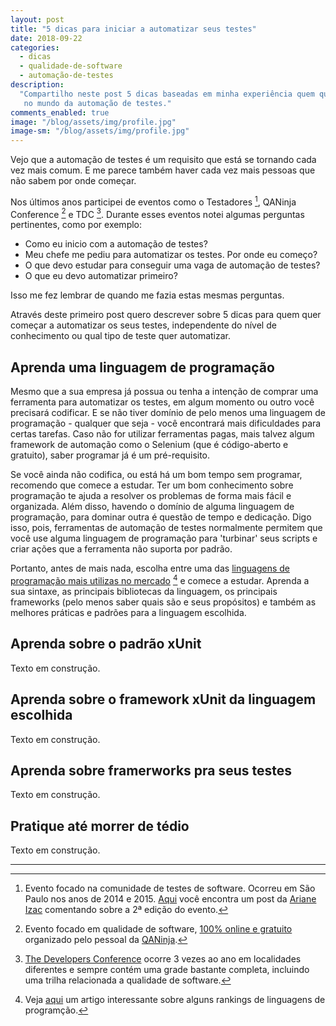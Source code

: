```yaml
---
layout: post
title: "5 dicas para iniciar a automatizar seus testes"
date: 2018-09-22
categories:
  - dicas
  - qualidade-de-software
  - automação-de-testes
description:
  "Compartilho neste post 5 dicas baseadas em minha experiência quem quer inciar
   no mundo da automação de testes."
comments_enabled: true
image: "/blog/assets/img/profile.jpg"
image-sm: "/blog/assets/img/profile.jpg"
---
```

Vejo que a automação de testes é um requisito que está se tornando cada vez mais comum.
E me parece também haver cada vez mais pessoas que não sabem por onde começar.

Nos últimos anos participei de eventos como o Testadores [^Testadores], QANinja Conference [^QANinjaConf] e TDC [^TDC].
Durante esses eventos notei algumas perguntas pertinentes, como por exemplo:

- Como eu inicio com a automação de testes?
- Meu chefe me pediu para automatizar os testes. Por onde eu começo?
- O que devo estudar para conseguir uma vaga de automação de testes?
- O que eu devo automatizar primeiro?

Isso me fez lembrar de quando me fazia estas mesmas perguntas.

Através deste primeiro post quero descrever sobre 5 dicas para quem quer começar a automatizar os seus testes, independente do nível de conhecimento ou qual tipo de teste quer automatizar.

[^TDC]: [The Developers Conference](http://www.thedevelopersconference.com.br) ocorre 3 vezes ao ano em localidades diferentes e sempre contém uma grade bastante completa, incluindo uma trilha relacionada a qualidade de software.
[^Testadores]: Evento focado na comunidade de testes de software. Ocorreu em São Paulo nos anos de 2014 e 2015. [Aqui](http://www.matera.com/br/2015/10/26/testadores-2015-eu-vou/) você encontra um post da [Ariane Izac](https://twitter.com/arianizac) comentando sobre a 2ª edição do evento.
[^QANinjaConf]: Evento focado em qualidade de software, [100% online e gratuito](http://www.qaninjaconference.com/2016/) organizado pelo pessoal da [QANinja](https://qaninja.io/).

## Aprenda uma linguagem de programação

Mesmo que a sua empresa já possua ou tenha a intenção de comprar uma ferramenta para automatizar os testes, em algum momento ou outro você precisará codificar. E se não tiver domínio de pelo menos uma linguagem de programação - qualquer que seja - você encontrará mais dificuldades para certas tarefas. Caso não for utilizar ferramentas pagas, mais talvez algum framework de automação como o Selenium (que é código-aberto e gratuito), saber programar já é um pré-requisito.

Se você ainda não codifica, ou está há um bom tempo sem programar, recomendo que comece a estudar. Ter um bom conhecimento sobre programação te ajuda a resolver os problemas de forma mais fácil e organizada. Além disso, havendo o domínio de alguma linguagem de programação, para dominar outra é questão de tempo e dedicação. Digo isso, pois, ferramentas de automação de testes normalmente permitem que você use alguma linguagem de programação para 'turbinar' seus scripts e criar ações que a ferramenta não suporta por padrão.

Portanto, antes de mais nada, escolha entre uma das [linguagens de programação mais utilizas no mercado](https://www.showmetech.com.br/as-linguagens-de-programacao-mais-usadas-de-2017-ate-julho/) [^Rankings] e comece a estudar. Aprenda a sua sintaxe, as principais bibliotecas da linguagem, os principais frameworks (pelo menos saber quais são e seus propósitos) e também as melhores práticas  e padrões para a linguagem escolhida.

[^Rankings]: Veja [aqui](https://www.showmetech.com.br/as-linguagens-de-programacao-mais-usadas-de-2017-ate-julho/) um artigo interessante sobre alguns rankings de linguagens de programção.

## Aprenda sobre o padrão xUnit

Texto em construção.

## Aprenda sobre o framework xUnit da linguagem escolhida

Texto em construção.

## Aprenda sobre framerworks pra seus testes

Texto em construção.

## Pratique até morrer de tédio

Texto em construção.

-----
